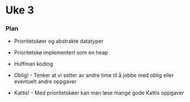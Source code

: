 # Uke 3


### Plan

* Prioritetskøer og abstrakte datatyper
* Prioritetskø implementert som en heap
* Huffman koding

* Oblig! - Tenker at vi setter av andre time til å jobbe med oblig eller eventuelt andre oppgaver
* Kattis! - Med prioritetskøer kan man løse mange gode Kattis oppgaver
